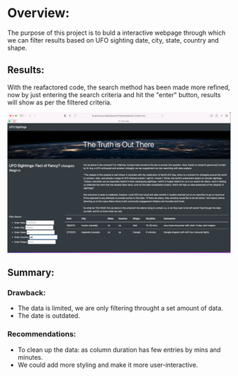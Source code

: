 # Overview:

The purpose of this project is to buld a interactive webpage through which we can filter results based on UFO sighting date, city, state, country and shape. 

## Results:

With the reafactored code, the search method has been made more refined, now by just entering the search criteria and hit the "enter" button, results will show as per the filtered criteria.

![](https://github.com/YuvrajT/UFO-s/blob/main/static/Screen%20Shot%202022-07-18%20at%2016.23.48.png)

## Summary:

### Drawback:

 - The data is limited, we are only filtering throught a set amount of data. 
 - The date is outdated. 
 
### Recommendations:

- To clean up the data: as column duration has few entries by mins and minutes. 
- We could add more styling and make it more user-interactive. 
